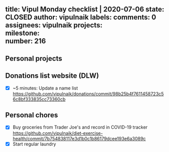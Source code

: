 title:	Vipul Monday checklist | 2020-07-06
state:	CLOSED
author:	vipulnaik
labels:	
comments:	0
assignees:	vipulnaik
projects:	
milestone:	
number:	216
--
## Personal projects

## Donations list website (DLW)

- [x] ~5 minutes: Update a name list https://github.com/vipulnaik/donations/commit/98b25b4f7611458723c56c8bf333835cc73360cb

## Personal chores

- [x] Buy groceries from Trader Joe's and record in COVID-19 tracker https://github.com/vipulnaik/diet-exercise-health/commit/7b754838117e3d1b0c1b86179dcee193e6a3089c
- [x] Start regular laundry
